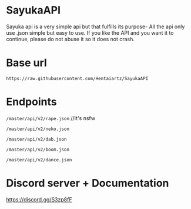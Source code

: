# SayukaAPI

Sayuka api is a very simple api but that fulfills its purpose- All the api only use .json simple but easy to use.
If you like the API and you want it to continue, please do not abuse it so it does not crash.

# Base url
```https://raw.githubusercontent.com/Hentaiartz/SayukaAPI```
 
# Endpoints
```/master/api/v2/rape.json``` //It's nsfw

```/master/api/v2/neko.json```

```/master/api/v2/dab.json```

```/master/api/v2/boom.json```

```/master/api/v2/dance.json```

# Discord server + Documentation

https://discord.gg/S3zp8fF


